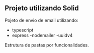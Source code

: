 ## Projeto utilizando Solid

Pojeto de envio de email utilizando:

- typescript
- express
  -nodemailer
  -uuidv4

Estrutura de pastas por funcionalidades.
